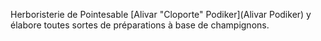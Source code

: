 Herboristerie de Pointesable
[Alivar "Cloporte" Podiker](Alivar Podiker) y élabore toutes sortes de préparations à base de champignons.